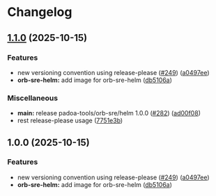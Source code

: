 # Changelog

## [1.1.0](https://github.com/padoa/container-images/compare/padoa-tools/orb-sre/helm-v1.0.0...padoa-tools/orb-sre/helm-v1.1.0) (2025-10-15)


### Features

* new versioning convention using release-please ([#249](https://github.com/padoa/container-images/issues/249)) ([a0497ee](https://github.com/padoa/container-images/commit/a0497ee2fadeefbc704157c4e7623456dc18754a))
* **orb-sre-helm:** add image for orb-sre-helm ([db5106a](https://github.com/padoa/container-images/commit/db5106af1ce7bd8b14fb328987075078426bded7))


### Miscellaneous

* **main:** release padoa-tools/orb-sre/helm 1.0.0 ([#282](https://github.com/padoa/container-images/issues/282)) ([ad00f08](https://github.com/padoa/container-images/commit/ad00f08a6d887bd6ae38b6064cad27c5e98de5f9))
* rest release-please usage ([7751e3b](https://github.com/padoa/container-images/commit/7751e3b47e5a0b0e18721780834739bebfd6f767))

## 1.0.0 (2025-10-15)

### Features
* new versioning convention using release-please ([#249](https://github.com/padoa/container-images/issues/249)) ([a0497ee](https://github.com/padoa/container-images/commit/a0497ee2fadeefbc704157c4e7623456dc18754a))
* **orb-sre-helm:** add image for orb-sre-helm ([db5106a](https://github.com/padoa/container-images/commit/db5106af1ce7bd8b14fb328987075078426bded7))
